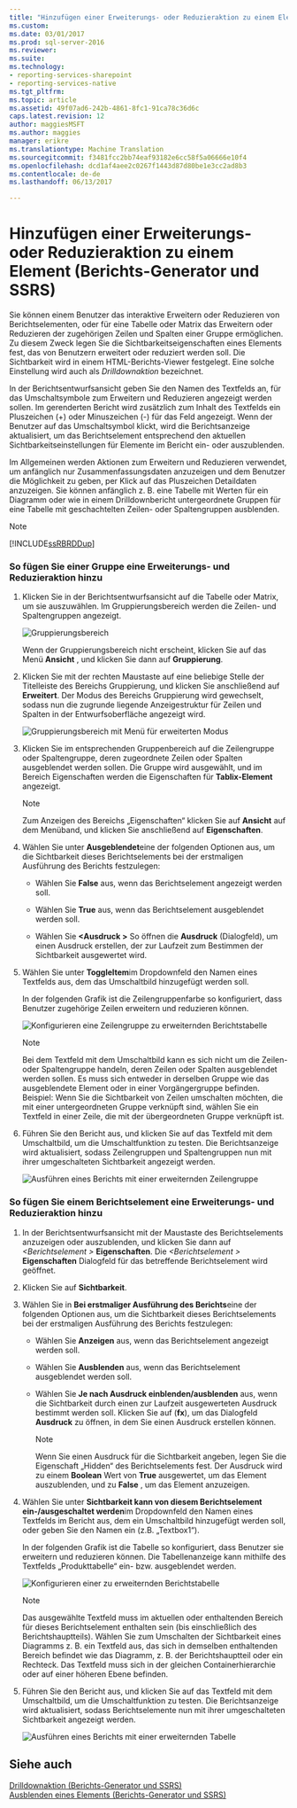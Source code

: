```yaml
---
title: "Hinzufügen einer Erweiterungs- oder Reduzieraktion zu einem Element (Berichts-Generator und SSRS) | Microsoft Docs"
ms.custom: 
ms.date: 03/01/2017
ms.prod: sql-server-2016
ms.reviewer: 
ms.suite: 
ms.technology:
- reporting-services-sharepoint
- reporting-services-native
ms.tgt_pltfrm: 
ms.topic: article
ms.assetid: 49f07ad6-242b-4861-8fc1-91ca78c36d6c
caps.latest.revision: 12
author: maggiesMSFT
ms.author: maggies
manager: erikre
ms.translationtype: Machine Translation
ms.sourcegitcommit: f3481fcc2bb74eaf93182e6cc58f5a06666e10f4
ms.openlocfilehash: dcd1af4aee2c0267f1443d87d80be1e3cc2ad8b3
ms.contentlocale: de-de
ms.lasthandoff: 06/13/2017

---
```

# <a name="add-an-expand-or-collapse-action-to-an-item-report-builder-and-ssrs"></a>Hinzufügen einer Erweiterungs- oder Reduzieraktion zu einem Element (Berichts-Generator und SSRS)
  Sie können einem Benutzer das interaktive Erweitern oder Reduzieren von Berichtselementen, oder für eine Tabelle oder Matrix das Erweitern oder Reduzieren der zugehörigen Zeilen und Spalten einer Gruppe ermöglichen. Zu diesem Zweck legen Sie die Sichtbarkeitseigenschaften eines Elements fest, das von Benutzern erweitert oder reduziert werden soll. Die Sichtbarkeit wird in einem HTML-Berichts-Viewer festgelegt. Eine solche Einstellung wird auch als *Drilldownaktion* bezeichnet.  
  
 In der Berichtsentwurfsansicht geben Sie den Namen des Textfelds an, für das Umschaltsymbole zum Erweitern und Reduzieren angezeigt werden sollen. Im gerenderten Bericht wird zusätzlich zum Inhalt des Textfelds ein Pluszeichen (+) oder Minuszeichen (-) für das Feld angezeigt. Wenn der Benutzer auf das Umschaltsymbol klickt, wird die Berichtsanzeige aktualisiert, um das Berichtselement entsprechend den aktuellen Sichtbarkeitseinstellungen für Elemente im Bericht ein- oder auszublenden.  
  
 Im Allgemeinen werden Aktionen zum Erweitern und Reduzieren verwendet, um anfänglich nur Zusammenfassungsdaten anzuzeigen und dem Benutzer die Möglichkeit zu geben, per Klick auf das Pluszeichen Detaildaten anzuzeigen. Sie können anfänglich z. B. eine Tabelle mit Werten für ein Diagramm oder wie in einem Drilldownbericht untergeordnete Gruppen für eine Tabelle mit geschachtelten Zeilen- oder Spaltengruppen ausblenden.  
  
> [!NOTE]  
>  [!INCLUDE[ssRBRDDup](../../includes/ssrbrddup-md.md)]  
  
### <a name="to-add-expand-and-collapse-action-to-a-group"></a>So fügen Sie einer Gruppe eine Erweiterungs- und Reduzieraktion hinzu  
  
1.  Klicken Sie in der Berichtsentwurfsansicht auf die Tabelle oder Matrix, um sie auszuwählen. Im Gruppierungsbereich werden die Zeilen- und Spaltengruppen angezeigt.  
  
     ![Gruppierungsbereich](../../reporting-services/report-design/media/groupingpane.png "Gruppierungsbereich")  
  
     Wenn der Gruppierungsbereich nicht erscheint, klicken Sie auf das Menü **Ansicht** , und klicken Sie dann auf **Gruppierung**.  
  
2.  Klicken Sie mit der rechten Maustaste auf eine beliebige Stelle der Titelleiste des Bereichs Gruppierung, und klicken Sie anschließend auf **Erweitert**. Der Modus des Bereichs Gruppierung wird gewechselt, sodass nun die zugrunde liegende Anzeigestruktur für Zeilen und Spalten in der Entwurfsoberfläche angezeigt wird.  
  
     ![Gruppierungsbereich mit Menü für erweiterten Modus](../../reporting-services/report-design/media/groupingpane-advancedmode.png "Gruppierungsbereich mit Menü für erweiterten Modus")  
  
3.  Klicken Sie im entsprechenden Gruppenbereich auf die Zeilengruppe oder Spaltengruppe, deren zugeordnete Zeilen oder Spalten ausgeblendet werden sollen. Die Gruppe wird ausgewählt, und im Bereich Eigenschaften werden die Eigenschaften für **Tablix-Element** angezeigt.  
  
    > [!NOTE]  
    >  Zum Anzeigen des Bereichs „Eigenschaften“ klicken Sie auf **Ansicht** auf dem Menüband, und klicken Sie anschließend auf **Eigenschaften**.  
  
4.  Wählen Sie unter **Ausgeblendet**eine der folgenden Optionen aus, um die Sichtbarkeit dieses Berichtselements bei der erstmaligen Ausführung des Berichts festzulegen:  
  
    -   Wählen Sie **False** aus, wenn das Berichtselement angezeigt werden soll.  
  
    -   Wählen Sie **True** aus, wenn das Berichtselement ausgeblendet werden soll.  
  
    -   Wählen Sie  **\<Ausdruck >** So öffnen die **Ausdruck** (Dialogfeld), um einen Ausdruck erstellen, der zur Laufzeit zum Bestimmen der Sichtbarkeit ausgewertet wird.  
  
5.  Wählen Sie unter **ToggleItem**im Dropdownfeld den Namen eines Textfelds aus, dem das Umschaltbild hinzugefügt werden soll.  
  
     In der folgenden Grafik ist die Zeilengruppenfarbe so konfiguriert, dass Benutzer zugehörige Zeilen erweitern und reduzieren können.  
  
     ![Konfigurieren eine Zeilengruppe zu erweiternden Berichtstabelle](../../reporting-services/report-design/media/expandcollapse-confighiddentoggleitemwithnumbers.png "konfigurieren eine Zeilengruppe erweitert werden")  
  
    > [!NOTE]  
    >  Bei dem Textfeld mit dem Umschaltbild kann es sich nicht um die Zeilen- oder Spaltengruppe handeln, deren Zeilen oder Spalten ausgeblendet werden sollen. Es muss sich entweder in derselben Gruppe wie das ausgeblendete Element oder in einer Vorgängergruppe befinden. Beispiel: Wenn Sie die Sichtbarkeit von Zeilen umschalten möchten, die mit einer untergeordneten Gruppe verknüpft sind, wählen Sie ein Textfeld in einer Zeile, die mit der übergeordneten Gruppe verknüpft ist.  
  
6.  Führen Sie den Bericht aus, und klicken Sie auf das Textfeld mit dem Umschaltbild, um die Umschaltfunktion zu testen. Die Berichtsanzeige wird aktualisiert, sodass Zeilengruppen und Spaltengruppen nun mit ihrer umgeschalteten Sichtbarkeit angezeigt werden.  
  
     ![Ausführen eines Berichts mit einer erweiternden Zeilengruppe](../../reporting-services/report-design/media/expandcollapse-runreport-rowgroup.png "Ausführen eines Berichts mit einer erweiternden Zeilengruppe")  
  
### <a name="to-add-expand-and-collapse-action-to-a-report-item"></a>So fügen Sie einem Berichtselement eine Erweiterungs- und Reduzieraktion hinzu  
  
1.  In der Berichtsentwurfsansicht mit der Maustaste des Berichtselements anzuzeigen oder auszublenden, und klicken Sie dann auf  *\<Berichtselement >* **Eigenschaften**. Die  *\<Berichtselement >* **Eigenschaften** Dialogfeld für das betreffende Berichtselement wird geöffnet.  
  
2.  Klicken Sie auf **Sichtbarkeit**.  
  
3.  Wählen Sie in **Bei erstmaliger Ausführung des Berichts**eine der folgenden Optionen aus, um die Sichtbarkeit dieses Berichtselements bei der erstmaligen Ausführung des Berichts festzulegen:  
  
    -   Wählen Sie **Anzeigen** aus, wenn das Berichtselement angezeigt werden soll.  
  
    -   Wählen Sie **Ausblenden** aus, wenn das Berichtselement ausgeblendet werden soll.  
  
    -   Wählen Sie **Je nach Ausdruck einblenden/ausblenden** aus, wenn die Sichtbarkeit durch einen zur Laufzeit ausgewerteten Ausdruck bestimmt werden soll. Klicken Sie auf (**fx**), um das Dialogfeld **Ausdruck** zu öffnen, in dem Sie einen Ausdruck erstellen können.  
  
        > [!NOTE]  
        >  Wenn Sie einen Ausdruck für die Sichtbarkeit angeben, legen Sie die Eigenschaft „Hidden“ des Berichtselements fest. Der Ausdruck wird zu einem **Boolean** Wert von **True** ausgewertet, um das Element auszublenden, und zu **False** , um das Element anzuzeigen.  
  
4.  Wählen Sie unter **Sichtbarkeit kann von diesem Berichtselement ein-/ausgeschaltet werden**im Dropdownfeld den Namen eines Textfelds im Bericht aus, dem ein Umschaltbild hinzugefügt werden soll, oder geben Sie den Namen ein (z.B. „Textbox1“).  
  
     In der folgenden Grafik ist die Tabelle so konfiguriert, dass Benutzer sie erweitern und reduzieren können. Die Tabellenanzeige kann mithilfe des Textfelds „Produkttabelle“ ein- bzw. ausgeblendet werden.  
  
     ![Konfigurieren einer zu erweiternden Berichtstabelle](../../reporting-services/report-design/media/expandcollapse-reporttable.png "Konfigurieren einer zu erweiternden Berichtstabelle")  
  
    > [!NOTE]  
    >  Das ausgewählte Textfeld muss im aktuellen oder enthaltenden Bereich für dieses Berichtselement enthalten sein (bis einschließlich des Berichtshauptteils). Wählen Sie zum Umschalten der Sichtbarkeit eines Diagramms z. B. ein Textfeld aus, das sich in demselben enthaltenden Bereich befindet wie das Diagramm, z. B. der Berichtshauptteil oder ein Rechteck. Das Textfeld muss sich in der gleichen Containerhierarchie oder auf einer höheren Ebene befinden.  
  
5.  Führen Sie den Bericht aus, und klicken Sie auf das Textfeld mit dem Umschaltbild, um die Umschaltfunktion zu testen. Die Berichtsanzeige wird aktualisiert, sodass Berichtselemente nun mit ihrer umgeschalteten Sichtbarkeit angezeigt werden.  
  
     ![Ausführen eines Berichts mit einer erweiternden Tabelle](../../reporting-services/report-design/media/expandcollapse-runreport-reporttable.png "Ausführen eines Berichts mit einer erweiternden Tabelle")  
  
## <a name="see-also"></a>Siehe auch  
 [Drilldownaktion &#40;Berichts-Generator und SSRS&#41;](../../reporting-services/report-design/drilldown-action-report-builder-and-ssrs.md)   
 [Ausblenden eines Elements &#40;Berichts-Generator und SSRS&#41;](../../reporting-services/report-builder/hide-an-item-report-builder-and-ssrs.md)  
  
  
